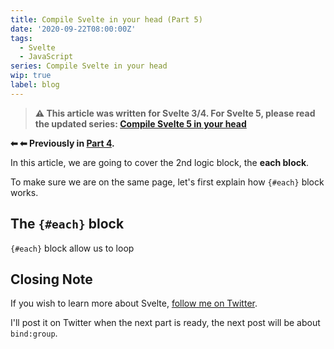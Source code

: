 ```yaml
---
title: Compile Svelte in your head (Part 5)
date: '2020-09-22T08:00:00Z'
tags:
  - Svelte
  - JavaScript
series: Compile Svelte in your head
wip: true
label: blog
---
```


> **⚠️ This article was written for Svelte 3/4. For Svelte 5, please read the updated series: [Compile Svelte 5 in your head](/compile-svelte-5-in-your-head)**

**⬅ ⬅ Previously in [Part 4](/compile-svelte-in-your-head-part-4/).**

In this article, we are going to cover the 2nd logic block, the **each block**.

To make sure we are on the same page, let's first explain how `{#each}` block works.

## The `{#each}` block

`{#each}` block allow us to loop 


## Closing Note

If you wish to learn more about Svelte, [follow me on Twitter](https://twitter.com/lihautan).

I'll post it on Twitter when the next part is ready, the next post will be about `bind:group`.
